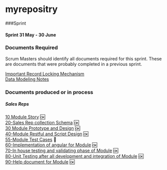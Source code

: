 # myrepositry


###Sprint

#### Sprint 31 May - 30 June
### Documents Required 
Scrum Masters should identify all documents required for this sprint. These are documents that were probably completed in a previous sprint. 

[Important Record Locking Mechanism](Record-Locking-Mechanism)  
[Data Modeling Notes](Data-Modeling-Notes)  

### Documents produced or in process   

##### Sales Reps  
[10 Module Story](https://github.com/muzammilahmed/myrepositry/wiki/10-Patient-Registration-Story) :ok:  
[20-Sales Rep collection Schema](https://github.com/muzammilahmed/myrepositry/wiki/20-Patient-Registration-Schema) :ok:       
[30 Module Prototype and Design](muzammilahmed/myrepositry/wiki/20-Patient-Registration-prototype) :ok:  
[40-Module Restful and Script Design](https://github.com/primac/NESQ/wiki/40-Sales-Reps-Services-and-Scripts-Design) :ok:      
[55-Module Test Cases](https://github.com/primac/NESQ/wiki/55-Sales-Reps-Test-Cases) :construction:   
[60-Implementation of angular for Module](https://github.com/primac/NESQ/issues/94) :ok:  
[70-In house testing and validating phase of Module](https://github.com/primac/NESQ/issues/94) :ok:  
[80-Unit Testing after all development and integration of Module](https://github.com/primac/NESQ/issues/94) :ok:   
[90-Help document for Module](https://github.com/primac/NESQ/wiki/Sales-Reps) :ok:  

